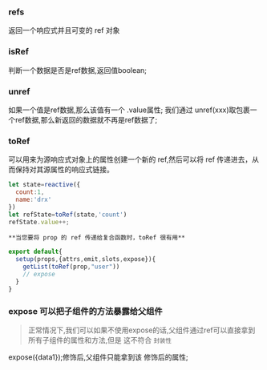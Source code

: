 ### refs
返回一个响应式并且可变的 ref 对象
### isRef
判断一个数据是否是ref数据,返回值boolean;
### unref
如果一个值是ref数据,那么该值有一个 .value属性;
我们通过 unref(xxx)取包裹一个ref数据,那么新返回的数据就不再是ref数据了;
### toRef 
可以用来为源响应式对象上的属性创建一个新的 ref,然后可以将 ref 传递进去，从而保持对其源属性的响应式链接。
```javascript
let state=reactive({
  count:1,
  name:'drx'
})
let refState=toRef(state,'count')
refState.value++;
```
`**当您要将 prop 的 ref 传递给复合函数时，toRef 很有用**`
```javascript
export default{
  setup(props,{attrs,emit,slots,expose}){
    getList(toRef(prop,"user"))
    // expose 
  }
}
```
### expose 可以把子组件的方法暴露给父组件
> 正常情况下,我们可以如果不使用expose的话,父组件通过ref可以直接拿到所有子组件的属性和方法,但是
>这不符合 `封装性`

expose({data1});修饰后,父组件只能拿到该 修饰后的属性;
